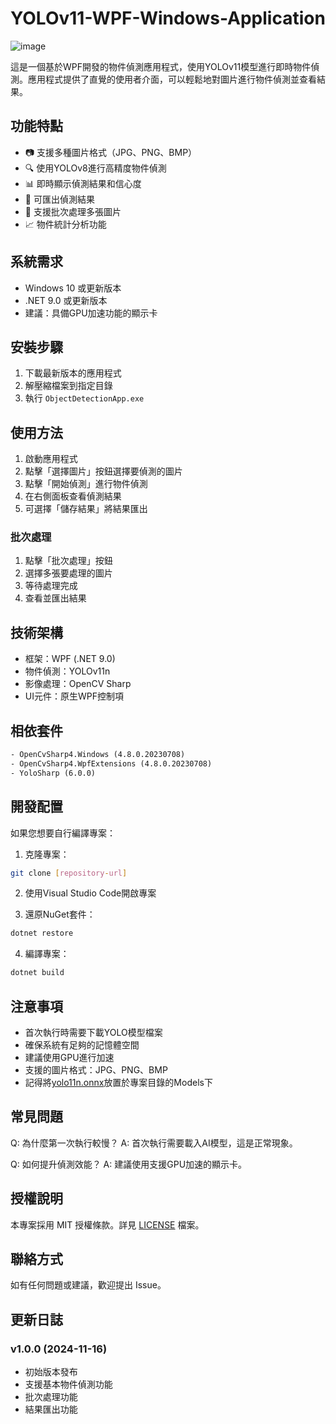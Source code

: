 # YOLOv11-WPF-Windows-Application

![image](https://github.com/user-attachments/assets/d42970fa-b1cf-4b97-a5d0-3d89744a2ec8)

這是一個基於WPF開發的物件偵測應用程式，使用YOLOv11模型進行即時物件偵測。應用程式提供了直覺的使用者介面，可以輕鬆地對圖片進行物件偵測並查看結果。

## 功能特點

- 📷 支援多種圖片格式（JPG、PNG、BMP）
- 🔍 使用YOLOv8進行高精度物件偵測
- 📊 即時顯示偵測結果和信心度
- 💾 可匯出偵測結果
- 📁 支援批次處理多張圖片
- 📈 物件統計分析功能

## 系統需求

- Windows 10 或更新版本
- .NET 9.0 或更新版本
- 建議：具備GPU加速功能的顯示卡

## 安裝步驟

1. 下載最新版本的應用程式
2. 解壓縮檔案到指定目錄
3. 執行 `ObjectDetectionApp.exe`

## 使用方法

1. 啟動應用程式
2. 點擊「選擇圖片」按鈕選擇要偵測的圖片
3. 點擊「開始偵測」進行物件偵測
4. 在右側面板查看偵測結果
5. 可選擇「儲存結果」將結果匯出

### 批次處理

1. 點擊「批次處理」按鈕
2. 選擇多張要處理的圖片
3. 等待處理完成
4. 查看並匯出結果

## 技術架構

- 框架：WPF (.NET 9.0)
- 物件偵測：YOLOv11n
- 影像處理：OpenCV Sharp
- UI元件：原生WPF控制項

## 相依套件

```xml
- OpenCvSharp4.Windows (4.8.0.20230708)
- OpenCvSharp4.WpfExtensions (4.8.0.20230708)
- YoloSharp (6.0.0)
```

## 開發配置

如果您想要自行編譯專案：

1. 克隆專案：
```bash
git clone [repository-url]
```

2. 使用Visual Studio Code開啟專案

3. 還原NuGet套件：
```bash
dotnet restore
```

4. 編譯專案：
```bash
dotnet build
```

## 注意事項

- 首次執行時需要下載YOLO模型檔案
- 確保系統有足夠的記憶體空間
- 建議使用GPU進行加速
- 支援的圖片格式：JPG、PNG、BMP
- 記得將[yolo11n.onnx](https://github.com/dme-compunet/YoloSharp/blob/main/Source/Assets/models/yolo11n.onnx)放置於專案目錄的Models下

## 常見問題

Q: 為什麼第一次執行較慢？
A: 首次執行需要載入AI模型，這是正常現象。

Q: 如何提升偵測效能？
A: 建議使用支援GPU加速的顯示卡。

## 授權說明

本專案採用 MIT 授權條款。詳見 [LICENSE](LICENSE) 檔案。

## 聯絡方式

如有任何問題或建議，歡迎提出 Issue。

## 更新日誌

### v1.0.0 (2024-11-16)
- 初始版本發布
- 支援基本物件偵測功能
- 批次處理功能
- 結果匯出功能
